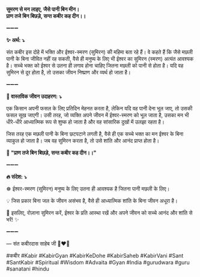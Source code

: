 **सुमरण से मन लाइए, जैसे पानी बिन मीन।**\
**प्राण तजे बिन बिछड़े, सन्त कबीर कह दीन।।**

➖➖➖

**✨ अर्थ: ⤵**

संत कबीर इस दोहे में भक्ति और ईश्वर-स्मरण (सुमिरन) की महिमा बता रहे हैं। वे कहते हैं कि जैसे मछली पानी के बिना जीवित नहीं रह सकती, वैसे ही मनुष्य के लिए भी ईश्वर का सुमिरन (स्मरण) अत्यंत आवश्यक है। सच्चे भक्त को ईश्वर से उतना ही लगाव होना चाहिए जितना मछली को पानी से होता है। यदि वह सुमिरन से दूर होता है, तो उसका जीवन निष्प्राण और व्यर्थ हो जाता है।

➖➖➖

**🌾 वास्तविक जीवन उदाहरण: ⤵**

एक किसान अपनी फसल के लिए प्रतिदिन मेहनत करता है, लेकिन यदि वह पानी देना भूल जाए, तो उसकी फसल सूख जाएगी। उसी तरह, जो व्यक्ति अपने जीवन में ईश्वर-स्मरण को भूल जाता है, उसका मन भी धीरे-धीरे आध्यात्मिक रूप से शुष्क हो जाता है और वह सांसारिक दुखों में उलझा रहता है।

जिस तरह एक मछली पानी के बिना छटपटाने लगती है, वैसे ही एक सच्चे भक्त का मन ईश्वर के बिना व्याकुल हो जाता है। जब वह सुमिरन करता है, तो उसे शांति और आनंद प्राप्त होता है।

**📜 "प्राण तजे बिन बिछड़े, सन्त कबीर कह दीन।।"**

➖➖➖

**🔥 संदेश: ⤵**

☸ ईश्वर-स्मरण (सुमिरन) मनुष्य के लिए उतना ही आवश्यक है जितना पानी मछली के लिए।

💡 जिस प्रकार बिना जल के जीवन असंभव है, वैसे ही आध्यात्मिक शांति के बिना जीवन अधूरा है।

🙏 इसलिए, रोज़ाना सुमिरन करें, ईश्वर के प्रति आस्था रखें और अपने जीवन को सच्चे आनंद और शांति से भरें! ✨

➖➖➖

— संत कबीरदास साहेब जी 🙏❤️💯

#कबीर #Kabir #KabirGyan #KabirKeDohe #KabirSaheb #KabirVani #Sant #SantKabir #Spiritual #Wisdom #Advaita #Gyan #India #gurudwara #guru #sanatani #hindu
